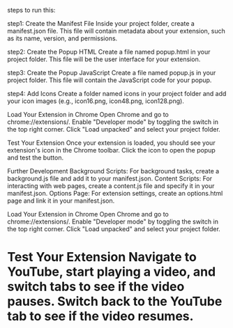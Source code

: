 steps to run this:

step1:
Create the Manifest File
Inside your project folder, create a manifest.json file. This file will contain metadata about your extension, such as its name, version, and permissions.

step2:
 Create the Popup HTML
Create a file named popup.html in your project folder. This file will be the user interface for your extension.

step3:
Create the Popup JavaScript
Create a file named popup.js in your project folder. This file will contain the JavaScript code for your popup.

step4:
 Add Icons
Create a folder named icons in your project folder and add your icon images (e.g., icon16.png, icon48.png, icon128.png).

Load Your Extension in Chrome
Open Chrome and go to chrome://extensions/.
Enable "Developer mode" by toggling the switch in the top right corner.
Click "Load unpacked" and select your project folder.

Test Your Extension
Once your extension is loaded, you should see your extension's icon in the Chrome toolbar. Click the icon to open the popup and test the button.


Further Development
Background Scripts: For background tasks, create a background.js file and add it to your manifest.json.
Content Scripts: For interacting with web pages, create a content.js file and specify it in your manifest.json.
Options Page: For extension settings, create an options.html page and link it in your manifest.json.


 Load Your Extension in Chrome
Open Chrome and go to chrome://extensions/.
Enable "Developer mode" by toggling the switch in the top right corner.
Click "Load unpacked" and select your project folder.



<h1><b>Test Your Extension
Navigate to YouTube, start playing a video, and switch tabs to see if the video pauses. Switch back to the YouTube tab to see if the video resumes.</b></h1>
